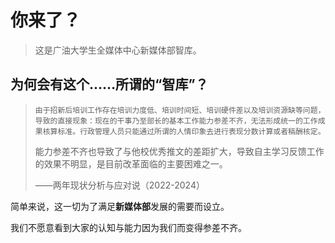 # 你来了？

> 这是广油大学生全媒体中心新媒体部智库。

## 为何会有这个……所谓的“智库”？

>     由于招新后培训工作存在培训力度低、培训时间短、培训硬件差以及培训资源缺等问题，导致的直接现象：现在的干事乃至部长的基本工作能力参差不齐，无法形成统一的工作成果核算标准。行政管理人员只能通过所谓的人情印象去进行表现分数计算或者稿酬核定。
> 	能力参差不齐也导致了与他校优秀推文的差距扩大，导致自主学习反馈工作的效果不明显，是目前改革面临的主要困难之一。
>
> ——两年现状分析与应对说（2022-2024）

简单来说，这一切为了满足**新媒体部**发展的需要而设立。

我们不愿意看到大家的认知与能力因为我们而变得参差不齐。
